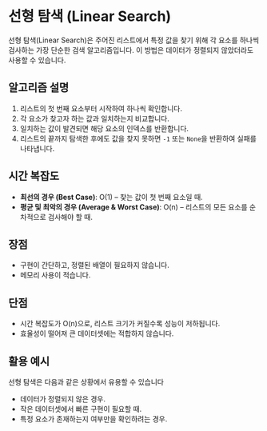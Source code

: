 # 선형 탐색 (Linear Search)

선형 탐색(Linear Search)은 주어진 리스트에서 특정 값을 찾기 위해 각 요소를 하나씩 검사하는 가장 단순한 검색 알고리즘입니다. 이 방법은 데이터가 정렬되지 않았더라도 사용할 수 있습니다.

## 알고리즘 설명

1. 리스트의 첫 번째 요소부터 시작하여 하나씩 확인합니다.
2. 각 요소가 찾고자 하는 값과 일치하는지 비교합니다.
3. 일치하는 값이 발견되면 해당 요소의 인덱스를 반환합니다.
4. 리스트의 끝까지 탐색한 후에도 값을 찾지 못하면 `-1` 또는 `None`을 반환하여 실패를 나타냅니다.

## 시간 복잡도

- **최선의 경우 (Best Case)**: O(1) – 찾는 값이 첫 번째 요소일 때.
- **평균 및 최악의 경우 (Average & Worst Case)**: O(n) – 리스트의 모든 요소를 순차적으로 검사해야 할 때.

## 장점
  - 구현이 간단하고, 정렬된 배열이 필요하지 않습니다.
  - 메모리 사용이 적습니다.

## 단점
  - 시간 복잡도가 O(n)으로, 리스트 크기가 커질수록 성능이 저하됩니다.
  - 효율성이 떨어져 큰 데이터셋에는 적합하지 않습니다.

## 활용 예시

  선형 탐색은 다음과 같은 상황에서 유용할 수 있습니다
  - 데이터가 정렬되지 않은 경우.
  - 작은 데이터셋에서 빠른 구현이 필요할 때.
  - 특정 요소가 존재하는지 여부만을 확인하려는 경우.

